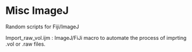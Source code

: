 # Misc ImageJ

Random scripts for Fiji/ImageJ

Import_raw_vol.ijm :
	ImageJ/FiJi macro to automate the process of imprting .vol or .raw files.
